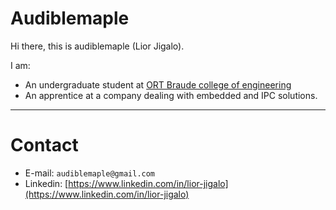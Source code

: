 # Audiblemaple
Hi there, this is audiblemaple (Lior Jigalo).

I am:
* An undergraduate student at [ORT Braude college of engineering](https://w3.braude.ac.il/?lang=en)
* An apprentice at a company dealing with embedded and IPC solutions.
---
# Contact
* E-mail: `audiblemaple@gmail.com`
* Linkedin: [https://www.linkedin.com/in/lior-jigalo](https://www.linkedin.com/in/lior-jigalo)
